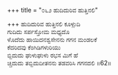 +++
title = "೦೬೨ ಹುದಿದುರಿವ ಹುತ್ತಿನಲಿ"

+++
ಹುದಿದುರಿವ ಹುತ್ತಿನಲಿ ಕೂಳ್ಗುದಿ  
ಗುದಿದು ಸರ್ಪಸ್ತೋಮ ಮಧ್ಯದೊ  
ಳೊದೆದು ಹಾಯಿದನಶ್ವಸೇನನು ಗಗನ ಮಂಡಲಕೆ   
ಕೆದರಿದವು ಕೆಂಗಿಡಿಗಳುರಿಯು  
ಬ್ಬಿದುದು ಘುಳುಘುಳು ರಭಸ ಮಿಗೆ ಹೆ  
ಚ್ಚಿದುದು ತಬ್ಬಿದುದೀತನನು ತಡವರಿಸಿ ಗಗನದಲಿ      ॥62॥